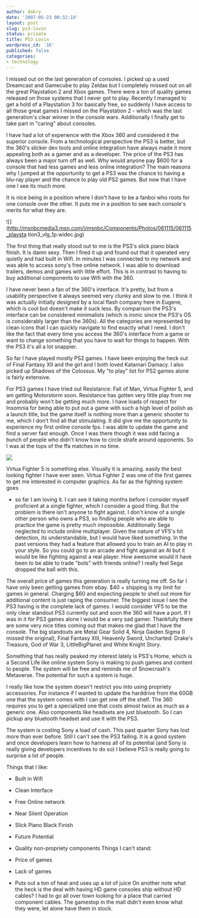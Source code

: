 ```yaml
---
author: dakry
date: '2007-05-23 00:32:18'
layout: post
slug: ps3-lovin
status: private
title: PS3 Lovin
wordpress_id: '16'
published: false
categories:
- technology
---
```


I missed out on the last generation of consoles. I picked up a used Dreamcast
and Gamecube to play Zeldas but I completely missed out on all the great
Playstation 2 and Xbox games. There were a ton of quality games released on
those systems that I never got to play. Recently I managed to get a hold of a
Playstation 3 for basically free, so suddenly I have access to all those great
games I missed on the Playstation 2 - which was the last generation's clear
winner in the console wars. Additionally I finally get to take part in
"caring" about consoles.

I have had a lot of experience with the Xbox 360 and considered it the
superior console. From a technological perspective the PS3 is better, but the
360's slicker dev tools and online integration have always made it more
appealing both as a gamer and as a developer. The price of the PS3 has always
been a major turn off as well. Why would anyone pay $600 for a console that
had less games and less online integration? The main reasons why I jumped at
the opportunity to get a PS3 was the chance to having a blu-ray player and the
chance to play old PS2 games. But now that I have one I see its much more.

It is nice being in a position where I don't have to be a fanboi who roots for
one console over the other. It puts me in a position to see each console's
merits for what they are.

![](http://msnbcmedia3.msn.com/j/msnbc/Components/Photos/061115/061115_playsta
tion3_vlg_1p.widec.jpg)

The first thing that really stood out to me is the PS3's slick piano black
finish. It is damn sexy. Then I fired it up and found out that it operated
very quietly and had built in Wifi. In minutes I was connected to my network
and was able to access sony's free online network. I was able to download
trailers, demos and games with little effort. This is in contrast to having to
buy additional components to use Wifi with the 360.

I have never been a fan of the 360's interface. It's pretty, but from a
usability perspective it always seemed very clunky and slow to me. I think it
was actually initially designed by a local flash company here in Eugene, which
is cool but doesn't make it suck less. By comparison the PS3's interface can
be considered minimalists (which is ironic since the PS3's OS is considerably
larger than the 360s). All the categories are represented by clean icons that
I can quickly navigate to find exactly what I need. I don't like the fact that
every time you access the 360's interface from a game or want to change
something that you have to wait for things to happen. With the PS3 it's all a
lot snappier.

So far I have played mostly PS2 games. I have been enjoying the heck out of
Final Fantasy XII and the girl and I both loved Katamari Damacy. I also picked
up Shadows of the Colossus. My "to play" list for PS2 games alone is fairly
extensive.

For PS3 games I have tried out Resistance: Fall of Man, Virtua Fighter 5, and
am getting Motorstorm soon. Resistance has gotten very little play from me and
probably won't be getting much more. I have loads of respect for Insomnia for
being able to put out a game with such a high level of polish as a launch
title, but the game itself is nothing more than a generic shooter to me, which
I don't find all that stimulating. It did give me the opportunity to
experience my first online console fps. I was able to update the game and find
a server fast enough. Once I was there though it was odd facing a bunch of
people who didn't know how to circle strafe around opponents. So I was at the
tops of the ffa matches in no time.

![](http://static.gamecrazy.com/images/games/boxart/11341.jpg)

Virtua Fighter 5 is something else. Visually it is amazing. easily the best
looking fighter I have ever seen. Virtua Fighter 2 was one of the first games
to get me interested in computer graphics. As far as the fighting system goes
- so far I am loving it. I can see it taking months before I consider myself
proficient at a single fighter, which I consider a good thing. But the problem
is there isn't anyone to fight against. I don't know of a single other person
who owns a PS3, so finding people who are able to practice the game is pretty
much impossible. Additionally Sega neglected to include online multiplayer.
Given the nature of VF5's hit detection, its understandable, but I would have
liked something. In the past versions they had a feature that allowed you to
train an AI to play in your style. So you could go to an arcade and fight
against an AI but it would be like fighting against a real player. How awesome
would it have been to be able to trade "bots" with friends online? I really
feel Sega dropped the ball with this.

The overall price of games this generation is really turning me off. So far I
have only been getting games from ebay. $40 + shipping is my limit for games
in general. Charging $60 and expecting people to shell out more for additional
content is just raping the consumer. The biggest issue I see the PS3 having is
the complete lack of games. I would consider VF5 to be the only clear standout
PS3 currently out and soon the 360 will have a port. If I was in it for PS3
games alone I would be a very sad gamer. Thankfully there are some very nice
titles coming out that makes me glad that I have the console. The big
standouts are Metal Gear Solid 4, Ninja Gaiden Sigma (I missed the original),
Final Fantasy XIII, Heavenly Sword, Uncharted: Drake's Treasure, God of War 3,
LittleBigPlanet and White Knight Story.

Something that has really peaked my interest lately is PS3's Home, which is a
Second Life like online system Sony is making to push games and content to
people. The system will be free and reminds me of Snowcrash's Metaverse. The
potential for such a system is huge.

I really like how the system doesn't restrict you into using propriety
accessories. For instance if I wanted to update the harddrive from the 60GB
one that the system comes with I can get one off the shelf. The 360 requires
you to get a specialized one that costs almost twice as much as a generic one.
Also components like headsets are just bluetooth. So I can pickup any
bluetooth headset and use it with the PS3.

The system is costing Sony a load of cash. This past quarter Sony has lost
more than ever before. Still I can't see the PS3 failing. It is a good system
and once developers learn how to harness all of its potential (and Sony is
really giving developers incentives to do so) I believe PS3 is really going to
surprise a lot of people.

Things that I like:

  * Built in Wifi
  * Clean Interface
  * Free Online network
  * Near Silent Operation
  * Slick Piano Black Finish
  * Future Potential
  * Quality non-propriety components
Things I can't stand:

  * Price of games
  * Lack of games
  * Puts out a ton of heat and uses up a lot of juice
On another note what the heck is the deal with having HD game consoles ship
without HD cables? I had to go all over town looking for a place that carried
component cables. The gamestop in the mall didn't even know what they were,
let alone have them in stock.

